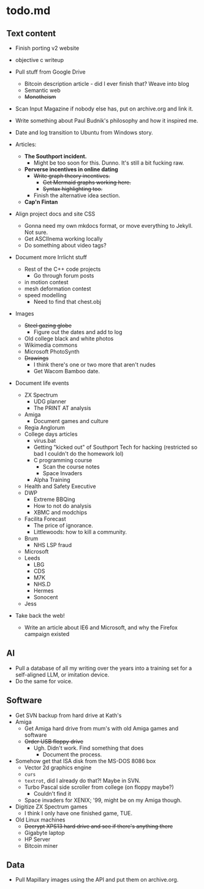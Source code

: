 # todo.md

## Text content

* Finish porting v2 website
* objective c writeup
* Pull stuff from Google Drive
  * Bitcoin description article - did I ever finish that? Weave into blog
  * Semantic web
  * ~~Monotheism~~
* Scan Input Magazine if nobody else has, put on archive.org and link it.
* Write something about Paul Budnik's philosophy and how it inspired me.
* Date and log transition to Ubuntu from Windows story.
* Articles:
  * __The Southport incident.__
    * Might be too soon for this. Dunno. It's still a bit fucking raw.
  * __Perverse incentives in online dating__
    * ~~Write graph theory incentives.~~
      * ~~Get Mermaid graphs working here.~~
      * ~~Syntax highlighting too.~~
    * Finish the alternative idea section.
  * __Cap'n Fintan__
* Align project docs and site CSS
  * Gonna need my own mkdocs format, or move everything to Jekyll. Not sure.
  * Get ASCIInema working locally
  * Do something about video tags?
* Document more Irrlicht stuff
  * Rest of the C++ code projects
    * Go through forum posts
  * in motion contest
  * mesh deformation contest
  * speed modelling
    * Need to find that chest.obj

* Images
  * ~~Steel gazing globe~~
    * Figure out the dates and add to log
  * Old college black and white photos
  * Wikimedia commons
  * Microsoft PhotoSynth
  * ~~Drawings~~
    * I think there's one or two more that aren't nudes
    * Get Wacom Bamboo date.
* Document life events
  * ZX Spectrum
    * UDG planner
    * The PRINT AT analysis
  * Amiga
    * Document games and culture
  * Regia Anglorum
  * College days articles
    * virus.bat
    * Getting "kicked out" of Southport Tech for hacking (restricted so bad I
      couldn't do the homework lol)
    * C programming course
      * Scan the course notes
      * Space Invaders
    * Alpha Training
  * Health and Safety Executive
  * DWP
    * Extreme BBQing
    * How to not do analysis
    * XBMC and modchips
  * Facilita Forecast
    * The price of ignorance.
    * Littlewoods: how to kill a community.
  * Brum
    * NHS LSP fraud
  * Microsoft
  * Leeds
    * LBG
    * CDS
    * M7K
    * NHS.D
    * Hermes
    * Sonocent
  * Jess

* Take back the web!
  * Write an article about IE6 and Microsoft, and why the Firefox campaign
    existed

## AI

* Pull a database of all my writing over the years into a training set for
  a self-aligned LLM, or imitation device.
* Do the same for voice.

## Software

* Get SVN backup from hard drive at Kath's
* Amiga
  * Get Amiga hard drive from mum's with old Amiga games and software
  * ~~Order USB floppy drive~~
    * Ugh. Didn't work. Find something that does
      * Document the process.
* Somehow get that ISA disk from the MS-DOS 8086 box
  * Vector 2d graphics engine
  * `curs`
  * `textrot`, did I already do that?! Maybe in SVN.
  * Turbo Pascal side scroller from college (on floppy maybe?)
    * Couldn't find it
  * Space invaders for XENIX; '99, might be on my Amiga though.
* Digitize ZX Spectrum games
  * I think I only have one finished game, TUE.
* Old Linux machines
  * ~~Decrypt XPS13 hard drive and see if there's anything there~~
  * Gigabyte laptop
  * HP Server
  * Bitcoin miner

## Data

* Pull Mapillary images using the API and put them on archive.org.

